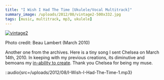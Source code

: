 ```yaml
---
title: "I Wish I Had The Time [Ukulele/Vocal Multitrack]"
summary_image: /uploads/2012/08/vintage2-500x332.jpg
tags: [music, multitrack, mp3, ukulele]
---
```


[![](/uploads/2012/08/vintage2-500x332.jpg "vintage2")](/uploads/2012/08/vintage2.jpg)

Photo credit: Beau Lambert (March 2010)

Another one from the archives. Here is a tiny song I sent Chelsea on March 14th, 2010. In keeping with my previous creations, its diminutive and bemoans my [in-ability to create](/blog/new-song-ballad-of-the-man-who-cant-sing/). Thank you Chelsea for being my muse.

::audio{src=/uploads/2012/08/I-Wish-I-Had-The-Time-1.mp3}
